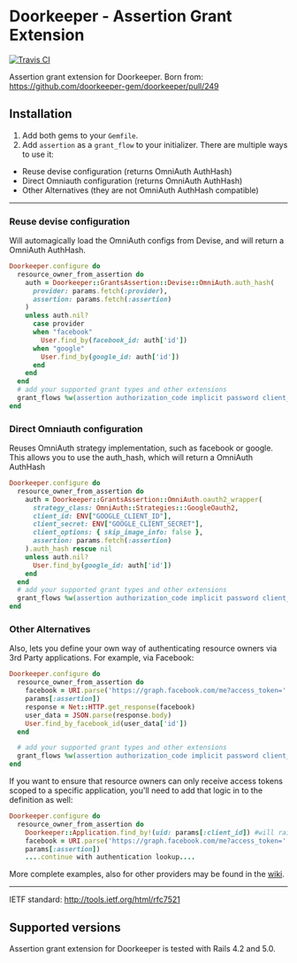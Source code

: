 # Doorkeeper - Assertion Grant Extension

[![Travis CI](https://img.shields.io/travis/doorkeeper-gem/doorkeeper-grants_assertion/master.svg)](https://travis-ci.org/doorkeeper-gem/doorkeeper-grants_assertion)

Assertion grant extension for Doorkeeper. Born from:
https://github.com/doorkeeper-gem/doorkeeper/pull/249

## Installation

1. Add both gems to your `Gemfile`.
2. Add `assertion` as a `grant_flow` to your initializer. There are multiple ways to use it:
  - Reuse devise configuration (returns OmniAuth AuthHash)
  - Direct Omniauth configuration (returns OmniAuth AuthHash)
  - Other Alternatives (they are not OmniAuth AuthHash compatible)

___



### Reuse devise configuration

Will automagically load the OmniAuth configs from Devise, and will return a OmniAuth AuthHash.
```ruby
Doorkeeper.configure do
  resource_owner_from_assertion do
    auth = Doorkeeper::GrantsAssertion::Devise::OmniAuth.auth_hash(
      provider: params.fetch(:provider),
      assertion: params.fetch(:assertion)
    )
    unless auth.nil?
      case provider
      when "facebook"
        User.find_by(facebook_id: auth['id'])
      when "google"
        User.find_by(google_id: auth['id'])
      end
    end
  end
  # add your supported grant types and other extensions
  grant_flows %w(assertion authorization_code implicit password client_credentials)
end
```

### Direct Omniauth configuration

Reuses OmniAuth strategy implementation, such as facebook or google.
This allows you to use the auth_hash, which will return a OmniAuth AuthHash

```ruby
Doorkeeper.configure do
  resource_owner_from_assertion do
    auth = Doorkeeper::GrantsAssertion::OmniAuth.oauth2_wrapper(
      strategy_class: OmniAuth::Strategies:::GoogleOauth2,
      client_id: ENV["GOOGLE_CLIENT_ID"],
      client_secret: ENV["GOOGLE_CLIENT_SECRET"],
      client_options: { skip_image_info: false },
      assertion: params.fetch(:assertion)
    ).auth_hash rescue nil
    unless auth.nil?
      User.find_by(google_id: auth['id'])
    end
  end
  # add your supported grant types and other extensions
  grant_flows %w(assertion authorization_code implicit password client_credentials)
end
```

### Other Alternatives

Also, lets you define your own way of authenticating resource owners via 3rd Party
applications. For example, via Facebook:

```ruby
Doorkeeper.configure do
  resource_owner_from_assertion do
    facebook = URI.parse('https://graph.facebook.com/me?access_token=' +
    params[:assertion])
    response = Net::HTTP.get_response(facebook)
    user_data = JSON.parse(response.body)
    User.find_by_facebook_id(user_data['id'])
  end

  # add your supported grant types and other extensions
  grant_flows %w(assertion authorization_code implicit password client_credentials)
end
```

If you want to ensure that resource owners can only receive access tokens scoped to a specific application, you'll need to add that logic in to the definition as well:

```ruby
Doorkeeper.configure do
  resource_owner_from_assertion do
    Doorkeeper::Application.find_by!(uid: params[:client_id]) #will raise an exception if not found
    facebook = URI.parse('https://graph.facebook.com/me?access_token=' +
    params[:assertion])
    ....continue with authentication lookup....
```
More complete examples, also for other providers may be found in the [wiki](https://github.com/doorkeeper-gem/doorkeeper-grants_assertion/wiki).
___

IETF standard: http://tools.ietf.org/html/rfc7521

## Supported versions

Assertion grant extension for Doorkeeper is tested with Rails 4.2 and 5.0.
